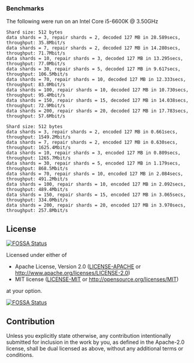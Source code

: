 ### Benchmarks

The following were run on an Intel Core i5-6600K @ 3.50GHz

```
Shard size: 512 bytes
data shards = 3, repair shards = 2, decoded 127 MB in 28.589secs, throughput: 35.8Mbit/s
data shards = 7, repair shards = 2, decoded 127 MB in 14.280secs, throughput: 71.7Mbit/s
data shards = 10, repair shards = 3, decoded 127 MB in 13.295secs, throughput: 77.0Mbit/s
data shards = 30, repair shards = 5, decoded 127 MB in 9.617secs, throughput: 106.5Mbit/s
data shards = 70, repair shards = 10, decoded 127 MB in 12.333secs, throughput: 83.0Mbit/s
data shards = 100, repair shards = 10, decoded 127 MB in 10.730secs, throughput: 95.4Mbit/s
data shards = 150, repair shards = 15, decoded 127 MB in 14.038secs, throughput: 72.9Mbit/s
data shards = 200, repair shards = 20, decoded 127 MB in 17.783secs, throughput: 57.6Mbit/s

Shard size: 512 bytes
data shards = 3, repair shards = 2, encoded 127 MB in 0.661secs, throughput: 1549.2Mbit/s
data shards = 7, repair shards = 2, encoded 127 MB in 0.630secs, throughput: 1625.4Mbit/s
data shards = 10, repair shards = 3, encoded 127 MB in 0.809secs, throughput: 1265.7Mbit/s
data shards = 30, repair shards = 5, encoded 127 MB in 1.179secs, throughput: 868.5Mbit/s
data shards = 70, repair shards = 10, encoded 127 MB in 2.084secs, throughput: 491.2Mbit/s
data shards = 100, repair shards = 10, encoded 127 MB in 2.092secs, throughput: 489.4Mbit/s
data shards = 150, repair shards = 15, encoded 127 MB in 3.065secs, throughput: 334.0Mbit/s
data shards = 200, repair shards = 20, encoded 127 MB in 3.970secs, throughput: 257.8Mbit/s
```
## License
[![FOSSA Status](https://app.fossa.io/api/projects/git%2Bgithub.com%2Fcberner%2Ferasure-coding.svg?type=shield)](https://app.fossa.io/projects/git%2Bgithub.com%2Fcberner%2Ferasure-coding?ref=badge_shield)


Licensed under either of

 * Apache License, Version 2.0
   ([LICENSE-APACHE](LICENSE-APACHE) or http://www.apache.org/licenses/LICENSE-2.0)
 * MIT license
   ([LICENSE-MIT](LICENSE-MIT) or http://opensource.org/licenses/MIT)

at your option.


[![FOSSA Status](https://app.fossa.io/api/projects/git%2Bgithub.com%2Fcberner%2Ferasure-coding.svg?type=large)](https://app.fossa.io/projects/git%2Bgithub.com%2Fcberner%2Ferasure-coding?ref=badge_large)

## Contribution

Unless you explicitly state otherwise, any contribution intentionally submitted
for inclusion in the work by you, as defined in the Apache-2.0 license, shall be
dual licensed as above, without any additional terms or conditions.